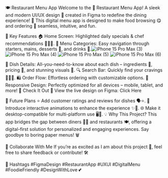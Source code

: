 🍽️ Restaurant Menu App
Welcome to the 🍴 Restaurant Menu App!
A sleek and modern UI/UX design 🎨 created in Figma to redefine the dining experience! 🚀 This digital menu app is designed to make food browsing 😋 and ordering 🛒 seamless, intuitive, and fun.

🌟 Key Features
🏠 Home Screen: Highlighted daily specials & chef recommendations 👨‍🍳✨.
🍲 Menu Categories: Easy navigation through starters, mains, desserts 🍰, and drinks 🍹.![iPhone 15 Pro Max (3)](https://github.com/user-attachments/assets/a483aabc-30c7-4754-bb2b-6a824b600393)
![iPhone 15 Pro Max (4)](https://github.com/user-attachments/assets/bcadc3c6-fc76-4a18-a04b-75f94d2525b6)
![iPhone 15 Pro Max (5)](https://github.com/user-attachments/assets/4a97a209-d2c9-4d22-aba9-f3ab47868164)
![iPhone 15 Pro Max (6)](https://github.com/user-attachments/assets/12c704a8-711e-4db3-94d8-c3be7c92d4c9)

📖 Dish Details: All-you-need-to-know about each dish – ingredients 🥗, pricing 💸, and stunning visuals 📸.
🔍 Search Bar: Quickly find your cravings 🍔🍣🍕.
🛍️ Order Flow: Effortless ordering with customizable options.
📱 Responsive Design: Perfectly optimized for all devices – mobile, tablet, and more!
🔗 Check It Out
👀 View the live design on Figma: Click Here

🚀 Future Plans
⭐ Add customer ratings and reviews for dishes 🗣️⭐.
🎉 Introduce interactive animations to enhance the experience ✨🎨.
🌐 Make it desktop-compatible for multi-platform use 🖥️📱.
💡 Why This Project?
This app bridges the gap between diners 🧑‍🍳 and restaurants 🍽️, offering a digital-first solution for personalized and engaging experiences. Say goodbye to boring paper menus! 🗑️

🤝 Collaborate With Me
If you’re as excited as I am about this project 🎉, feel free to share feedback or contribute! 🛠️

📌 Hashtags
#FigmaDesign #RestaurantApp #UXUI #DigitalMenu #FoodieFriendly #DesignWithLove 💕
